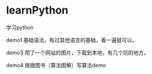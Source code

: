 # learnPython
学习python

demo1 基础语法，有过其他语言的基础，看一遍就可以。

demo3 爬了一个网站的图片，下载到本地，有几个坑的地方，

demo4 根据图书（算法图解）写算法demo
